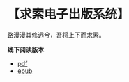 # 【求索电子出版系统】

路漫漫其修远兮，吾将上下而求索。

**线下阅读版本**

- [pdf](https://wcj365.github.io/seek/offline/wcj365_seek.pdf)
- [epub](https://wcj365.github.io/seek/offline/wcj365_seek.epub)
